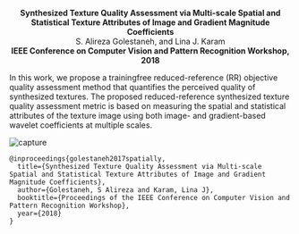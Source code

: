 
<p align="center">
  <b>Synthesized Texture Quality Assessment via Multi-scale Spatial and Statistical Texture Attributes of Image and Gradient Magnitude Coefficients </b><br>
  S. Alireza Golestaneh, and Lina J. Karam<br>
    <b> IEEE Conference on Computer Vision and Pattern Recognition Workshop,  2018</b>

</p>


  
  


In this work,  we propose a trainingfree
reduced-reference (RR) objective quality assessment
method that quantifies the perceived quality of synthesized
textures. The proposed reduced-reference synthesized texture
quality assessment metric is based on measuring the
spatial and statistical attributes of the texture image using
both image- and gradient-based wavelet coefficients at
multiple scales.


![capture](https://user-images.githubusercontent.com/12434910/39275366-e18c7c1c-4899-11e8-8e61-05072618bbce.PNG)


```
@inproceedings{golestaneh2017spatially,
  title={Synthesized Texture Quality Assessment via Multi-scale Spatial and Statistical Texture Attributes of Image and Gradient Magnitude Coefficients},
  author={Golestaneh, S Alireza and Karam, Lina J},
  booktitle={Proceedings of the IEEE Conference on Computer Vision and Pattern Recognition Workshop},
  year={2018}
}
```


